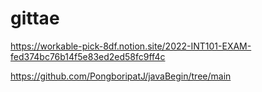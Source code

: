 # gittae


https://workable-pick-8df.notion.site/2022-INT101-EXAM-fed374bc76b14f5e83ed2ed58fc9ff4c


https://github.com/PongboripatJ/javaBegin/tree/main
